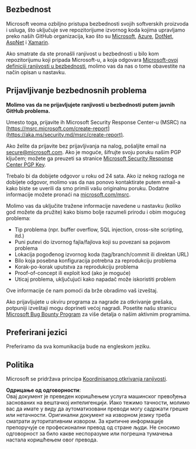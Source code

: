 ## Bezbednost

Microsoft veoma ozbiljno pristupa bezbednosti svojih softverskih proizvoda i usluga, što uključuje sve repozitorijume izvornog koda kojima upravljamo preko naših GitHub organizacija, kao što su [Microsoft](https://github.com/Microsoft), [Azure](https://github.com/Azure), [DotNet](https://github.com/dotnet), [AspNet](https://github.com/aspnet) i [Xamarin](https://github.com/xamarin).

Ako smatrate da ste pronašli ranjivost u bezbednosti u bilo kom repozitorijumu koji pripada Microsoft-u, a koja odgovara [Microsoft-ovoj definiciji ranjivosti u bezbednosti](https://aka.ms/security.md/definition), molimo vas da nas o tome obavestite na način opisan u nastavku.

## Prijavljivanje bezbednosnih problema

**Molimo vas da ne prijavljujete ranjivosti u bezbednosti putem javnih GitHub problema.**

Umesto toga, prijavite ih Microsoft Security Response Center-u (MSRC) na [https://msrc.microsoft.com/create-report](https://aka.ms/security.md/msrc/create-report).

Ako želite da prijavite bez prijavljivanja na nalog, pošaljite email na [secure@microsoft.com](mailto:secure@microsoft.com). Ako je moguće, šifrujte svoju poruku našim PGP ključem; možete ga preuzeti sa stranice [Microsoft Security Response Center PGP Key](https://aka.ms/security.md/msrc/pgp).

Trebalo bi da dobijete odgovor u roku od 24 sata. Ako iz nekog razloga ne dobijete odgovor, molimo vas da nas ponovo kontaktirate putem email-a kako biste se uverili da smo primili vašu originalnu poruku. Dodatne informacije možete pronaći na [microsoft.com/msrc](https://www.microsoft.com/msrc).

Molimo vas da uključite tražene informacije navedene u nastavku (koliko god možete da pružite) kako bismo bolje razumeli prirodu i obim mogućeg problema:

  * Tip problema (npr. buffer overflow, SQL injection, cross-site scripting, itd.)
  * Puni putevi do izvornog fajla/fajlova koji su povezani sa pojavom problema
  * Lokacija pogođenog izvornog koda (tag/branch/commit ili direktan URL)
  * Bilo koja posebna konfiguracija potrebna za reprodukciju problema
  * Korak-po-korak uputstva za reprodukciju problema
  * Proof-of-concept ili exploit kod (ako je moguće)
  * Uticaj problema, uključujući kako napadač može iskoristiti problem

Ove informacije će nam pomoći da brže obradimo vaš izveštaj.

Ako prijavljujete u okviru programa za nagrade za otkrivanje grešaka, potpuniji izveštaji mogu doprineti većoj nagradi. Posetite našu stranicu [Microsoft Bug Bounty Program](https://aka.ms/security.md/msrc/bounty) za više detalja o našim aktivnim programima.

## Preferirani jezici

Preferiramo da sva komunikacija bude na engleskom jeziku.

## Politika

Microsoft se pridržava principa [Koordinisanog otkrivanja ranjivosti](https://aka.ms/security.md/cvd).

**Одрицање од одговорности**:  
Овај документ је преведен коришћењем услуга машинског превођења заснованих на вештачкој интелигенцији. Иако тежимо тачности, молимо вас да имате у виду да аутоматизовани преводи могу садржати грешке или нетачности. Оригинални документ на изворном језику треба сматрати ауторитативним извором. За критичне информације препоручује се професионални превод од стране људи. Не сносимо одговорност за било какве неспоразуме или погрешна тумачења настала коришћењем овог превода.